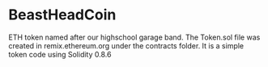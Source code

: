 # BeastHeadCoin
ETH token named after our highschool garage band.
The Token.sol file was created in remix.ethereum.org under the contracts folder.
It is a simple token code using Solidity 0.8.6

